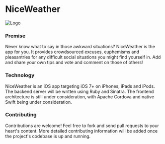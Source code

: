 NiceWeather 
===========
![Logo](http://i.imgur.com/Dum0p6K.png)
### Premise
Never know what to say in those awkward situations? NiceWeather is the app for you. It provides crowdsourced excuses, euphemisms and pleasantries for any difficult social situations you might find yourself in. Add and share your own tips and vote and comment on those of others!

### Technology
NiceWeather is an iOS app targeting iOS 7+ on iPhones, iPads and iPods. The backend server will be written using Ruby and Sinatra. The frontend architecture is still under consideration, with Apache Cordova and native Swift being under consideration. 

### Contributing
Contributions are welcome! Feel free to fork and send pull requests to your heart's content. More detailed contributing information will be added once the project's codebase is up and running.




